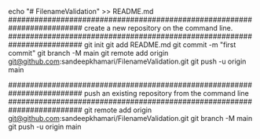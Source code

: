echo "# FilenameValidation" >> README.md
#########################################################################
create a new repository on the command line.
#########################################################################
git init
git add README.md
git commit -m "first commit"
git branch -M main
git remote add origin git@github.com:sandeepkhamari/FilenameValidation.git
git push -u origin main

#########################################################################
push an existing repository from the command line
#########################################################################
git remote add origin git@github.com:sandeepkhamari/FilenameValidation.git
git branch -M main
git push -u origin main
